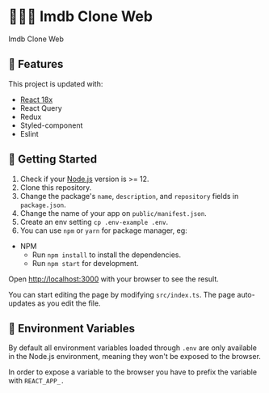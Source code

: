 # 👨🏽‍💻 Imdb Clone Web
Imdb Clone Web

## 📌 Features
This project is updated with:

- [React 18x](https://reactjs.org)
- React Query
- Redux
- Styled-component
- Eslint

## 🧐 Getting Started

1. Check if your [Node.js](https://nodejs.org/) version is >= 12.
2. Clone this repository.
3. Change the package's `name`, `description`, and `repository` fields in `package.json`.
4. Change the name of your app on `public/manifest.json`.
5. Create an env setting `cp .env-example .env`.
6. You can use `npm` or `yarn` for  package manager, eg:
- NPM
  - Run `npm install` to install the dependencies.
  - Run `npm start` for development.

Open [http://localhost:3000](http://localhost:3000) with your browser to see the result.

You can start editing the page by modifying `src/index.ts`. The page auto-updates as you edit the file.

## 🔧 Environment Variables

By default all environment variables loaded through `.env` are only available in the Node.js environment, meaning they won't be exposed to the browser.

In order to expose a variable to the browser you have to prefix the variable with `REACT_APP_.`

